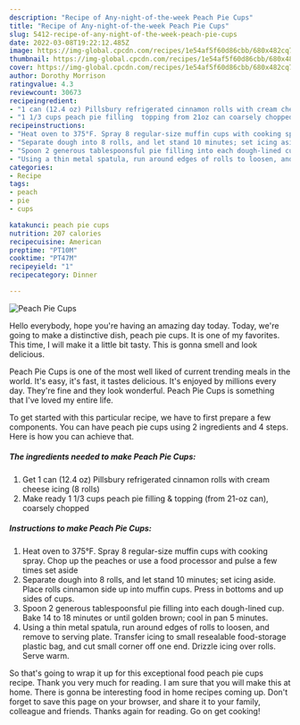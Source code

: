 ```yaml
---
description: "Recipe of Any-night-of-the-week Peach Pie Cups"
title: "Recipe of Any-night-of-the-week Peach Pie Cups"
slug: 5412-recipe-of-any-night-of-the-week-peach-pie-cups
date: 2022-03-08T19:22:12.485Z
image: https://img-global.cpcdn.com/recipes/1e54af5f60d86cbb/680x482cq70/peach-pie-cups-recipe-main-photo.jpg
thumbnail: https://img-global.cpcdn.com/recipes/1e54af5f60d86cbb/680x482cq70/peach-pie-cups-recipe-main-photo.jpg
cover: https://img-global.cpcdn.com/recipes/1e54af5f60d86cbb/680x482cq70/peach-pie-cups-recipe-main-photo.jpg
author: Dorothy Morrison
ratingvalue: 4.3
reviewcount: 30673
recipeingredient:
- "1 can (12.4 oz) Pillsbury refrigerated cinnamon rolls with cream cheese icing 8 rolls"
- "1 1/3 cups peach pie filling  topping from 21oz can coarsely chopped"
recipeinstructions:
- "Heat oven to 375°F. Spray 8 regular-size muffin cups with cooking spray. Chop up the peaches or use a food processor and pulse a few times set aside"
- "Separate dough into 8 rolls, and let stand 10 minutes; set icing aside. Place rolls cinnamon side up into muffin cups. Press in bottoms and up sides of cups."
- "Spoon 2 generous tablespoonsful pie filling into each dough-lined cup. Bake 14 to 18 minutes or until golden brown; cool in pan 5 minutes."
- "Using a thin metal spatula, run around edges of rolls to loosen, and remove to serving plate. Transfer icing to small resealable food-storage plastic bag, and cut small corner off one end. Drizzle icing over rolls. Serve warm."
categories:
- Recipe
tags:
- peach
- pie
- cups

katakunci: peach pie cups 
nutrition: 207 calories
recipecuisine: American
preptime: "PT10M"
cooktime: "PT47M"
recipeyield: "1"
recipecategory: Dinner

---
```



![Peach Pie Cups](https://img-global.cpcdn.com/recipes/1e54af5f60d86cbb/680x482cq70/peach-pie-cups-recipe-main-photo.jpg)

Hello everybody, hope you're having an amazing day today. Today, we're going to make a distinctive dish, peach pie cups. It is one of my favorites. This time, I will make it a little bit tasty. This is gonna smell and look delicious.

Peach Pie Cups is one of the most well liked of current trending meals in the world. It's easy, it's fast, it tastes delicious. It's enjoyed by millions every day. They're fine and they look wonderful. Peach Pie Cups is something that I've loved my entire life.




To get started with this particular recipe, we have to first prepare a few components. You can have peach pie cups using 2 ingredients and 4 steps. Here is how you can achieve that.

<!--inarticleads1-->

##### The ingredients needed to make Peach Pie Cups:

1. Get 1 can (12.4 oz) Pillsbury refrigerated cinnamon rolls with cream cheese icing (8 rolls)
1. Make ready 1 1/3 cups peach pie filling &amp; topping (from 21-oz can), coarsely chopped




<!--inarticleads2-->

##### Instructions to make Peach Pie Cups:

1. Heat oven to 375°F. Spray 8 regular-size muffin cups with cooking spray. Chop up the peaches or use a food processor and pulse a few times set aside
1. Separate dough into 8 rolls, and let stand 10 minutes; set icing aside. Place rolls cinnamon side up into muffin cups. Press in bottoms and up sides of cups.
1. Spoon 2 generous tablespoonsful pie filling into each dough-lined cup. Bake 14 to 18 minutes or until golden brown; cool in pan 5 minutes.
1. Using a thin metal spatula, run around edges of rolls to loosen, and remove to serving plate. Transfer icing to small resealable food-storage plastic bag, and cut small corner off one end. Drizzle icing over rolls. Serve warm.




So that's going to wrap it up for this exceptional food peach pie cups recipe. Thank you very much for reading. I am sure that you will make this at home. There is gonna be interesting food in home recipes coming up. Don't forget to save this page on your browser, and share it to your family, colleague and friends. Thanks again for reading. Go on get cooking!
